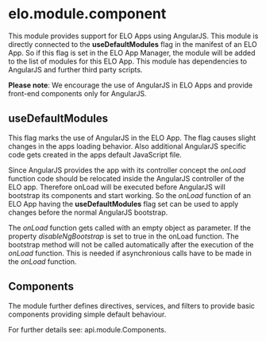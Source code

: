 # elo.module.component

This module provides support for ELO Apps using AngularJS.
This module is directly connected to the **useDefaultModules** flag in the manifest of 
an ELO App. So if this flag is set in the ELO App Manager, the module will be
added to the list of modules for this ELO App.
This module has dependencies to AngularJS and further third party scripts.

**Please note**: We encourage the use of AngularJS in ELO Apps and provide 
front-end components only for AngularJS.

## useDefaultModules

This flag marks the use of AngularJS in the ELO App. The flag causes slight 
changes in the apps loading behavior. Also additional AngularJS specific code 
gets created in the apps default JavaScript file. 

Since AngularJS provides the app with its controller concept the *onLoad* function
code should be relocated inside the AngularJS controller of the ELO app.
Therefore onLoad will be executed before AngularJS will bootstrap its components
and start working. So the *onLoad* function of an ELO App having the 
**useDefaultModules** flag set can be used to apply changes before the normal 
AngularJS bootstrap.

The *onLoad* function gets called with an empty object as parameter. If the property
*disableNgBootstrap* is set to true in the onLoad function. The bootstrap method
will not be called automatically after the execution of the *onLoad* function.
This is needed if asynchronious calls have to be made in the *onLoad* function.

## Components

The module further defines directives, services, and filters to provide basic
components providing simple default behaviour.

For further details see: api.module.Components.


